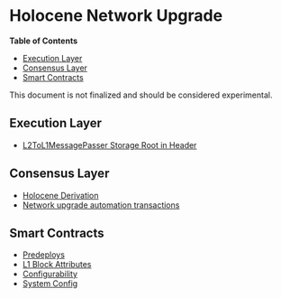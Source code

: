 # Holocene Network Upgrade

<!-- START doctoc generated TOC please keep comment here to allow auto update -->
<!-- DON'T EDIT THIS SECTION, INSTEAD RE-RUN doctoc TO UPDATE -->
**Table of Contents**

- [Execution Layer](#execution-layer)
- [Consensus Layer](#consensus-layer)
- [Smart Contracts](#smart-contracts)

<!-- END doctoc generated TOC please keep comment here to allow auto update -->

This document is not finalized and should be considered experimental.

## Execution Layer

- [L2ToL1MessagePasser Storage Root in Header](./exec-engine.md##l2tol1messagepasser-storage-root-in-header)

## Consensus Layer

- [Holocene Derivation](./derivation.md#holocene-derivation)
- [Network upgrade automation transactions](./derivation.md#network-upgrade-automation-transactions)

## Smart Contracts

- [Predeploys](./predeploys.md)
- [L1 Block Attributes](./l1-attributes.md)
- [Configurability](./configurability.md)
- [System Config](./system-config.md)
